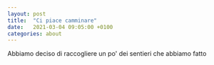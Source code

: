 ```yaml
---
layout: post
title:  "Ci piace camminare"
date:   2021-03-04 09:05:00 +0100
categories: about
---
```

Abbiamo deciso di raccogliere un po' dei sentieri che abbiamo fatto
